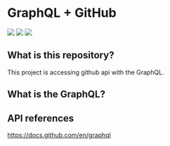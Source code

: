 # GraphQL + GitHub
![](https://img.shields.io/badge/Xcode-13.4.1%2B-blue.svg)
![](https://img.shields.io/badge/iOS-15.0%2B-blue.svg)
![](https://img.shields.io/badge/Swift-5.6.1%2B-orange.svg)  

## What is this repository?
This project is accessing github api with the GraphQL.

## What is the GraphQL?

## API references
https://docs.github.com/en/graphql
